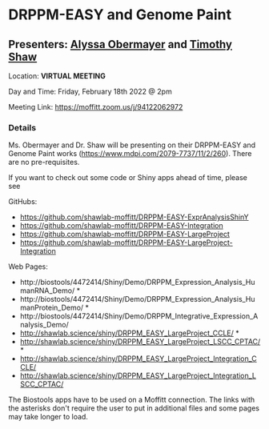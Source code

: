 # DRPPM-EASY and Genome Paint

## Presenters: [Alyssa Obermayer](mailto:alyssa.obermayer@moffitt.org) and [Timothy Shaw](mailto:timothy.shaw@moffitt.org)

Location: **VIRTUAL MEETING** 

Day and Time: Friday, February 18th 2022 @ 2pm

Meeting Link: https://moffitt.zoom.us/j/94122062972 

### Details

Ms. Obermayer and Dr. Shaw will be presenting on their DRPPM-EASY and Genome Paint works (https://www.mdpi.com/2079-7737/11/2/260). There are no pre-requisites. 

If you want to check out some code or Shiny apps ahead of time, please see

GitHubs: 
* https://github.com/shawlab-moffitt/DRPPM-EASY-ExprAnalysisShinY
* https://github.com/shawlab-moffitt/DRPPM-EASY-Integration
* https://github.com/shawlab-moffitt/DRPPM-EASY-LargeProject
* https://github.com/shawlab-moffitt/DRPPM-EASY-LargeProject-Integration

Web Pages:
* http://biostools/4472414/Shiny/Demo/DRPPM_Expression_Analysis_HumanRNA_Demo/ *
* http://biostools/4472414/Shiny/Demo/DRPPM_Expression_Analysis_HumanProtein_Demo/ *
* http://biostools/4472414/Shiny/Demo/DRPPM_Integrative_Expression_Analysis_Demo/
* http://shawlab.science/shiny/DRPPM_EASY_LargeProject_CCLE/ *
* http://shawlab.science/shiny/DRPPM_EASY_LargeProject_LSCC_CPTAC/ *
* http://shawlab.science/shiny/DRPPM_EASY_LargeProject_Integration_CCLE/
* http://shawlab.science/shiny/DRPPM_EASY_LargeProject_Integration_LSCC_CPTAC/

The Biostools apps have to be used on a Moffitt connection. The links with the asterisks don't require the user to put in additional files and some pages may take longer to load.
